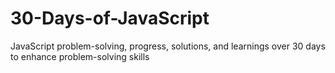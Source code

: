 # 30-Days-of-JavaScript
JavaScript problem-solving, progress, solutions, and learnings over 30 days to enhance problem-solving skills
